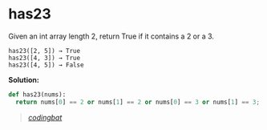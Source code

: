 # has23

Given an int array length 2, return True if it contains a 2 or a 3.

```
has23([2, 5]) → True
has23([4, 3]) → True
has23([4, 5]) → False
```

**Solution:**

```python
def has23(nums):
  return nums[0] == 2 or nums[1] == 2 or nums[0] == 3 or nums[1] == 3;
```

> _[codingbat](https://codingbat.com/prob/p177892)_